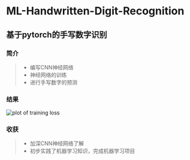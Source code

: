 # ML-Handwritten-Digit-Recognition
## 基于pytorch的手写数字识别
### 简介
> * 编写CNN神经网络
> * 神经网络的训练
> * 进行手写数字的预测
### 结果
![plot of training loss](https://user-images.githubusercontent.com/92367250/157676923-00a3e8d1-7dbf-4f7c-af7b-34653baf16ca.png)

### 收获
> * 加深CNN神经网络了解
> * 初步实践了机器学习知识，完成机器学习项目
